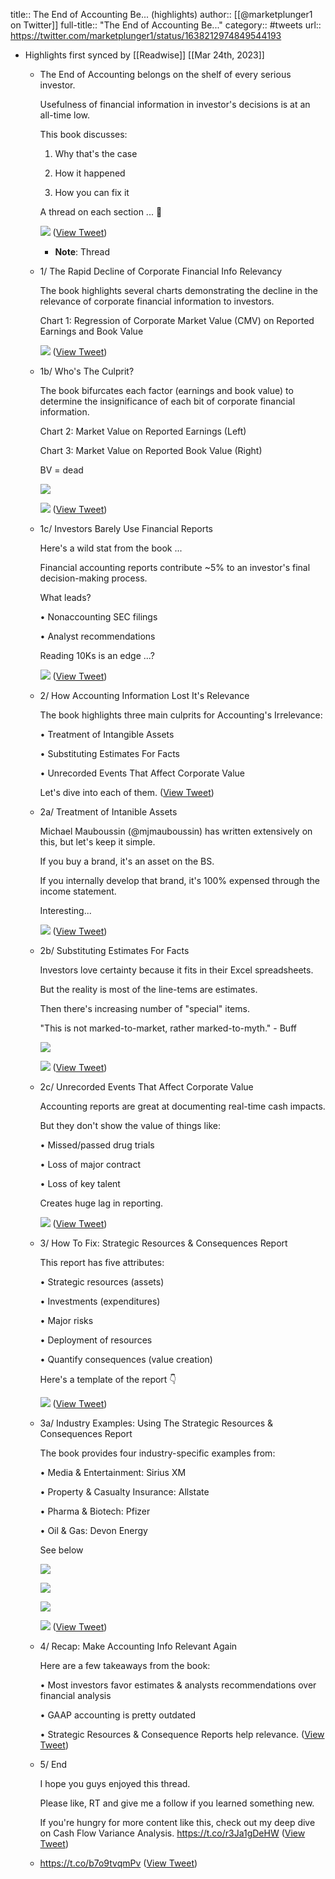 title:: The End of Accounting Be... (highlights)
author:: [[@marketplunger1 on Twitter]]
full-title:: "The End of Accounting Be..."
category:: #tweets
url:: https://twitter.com/marketplunger1/status/1638212974849544193

- Highlights first synced by [[Readwise]] [[Mar 24th, 2023]]
	- The End of Accounting belongs on the shelf of every serious investor. 
	  
	  Usefulness of financial information in investor's decisions is at an all-time low. 
	  
	  This book discusses: 
	  
	  1) Why that's the case
	  
	  2) How it happened
	  
	  3) How you can fix it
	  
	  A thread on each section ... 🧵 
	  
	  ![](https://pbs.twimg.com/media/FrwaAnFWYAEts10.jpg) ([View Tweet](https://twitter.com/marketplunger1/status/1638212974849544193))
		- **Note**: Thread
	- 1/ The Rapid Decline of Corporate Financial Info Relevancy 
	  
	  The book highlights several charts demonstrating the decline in the relevance of corporate financial information to investors. 
	  
	  Chart 1: Regression of Corporate Market Value (CMV) on Reported Earnings and Book Value 
	  
	  ![](https://pbs.twimg.com/media/FrwaBvSXoAAPLuH.jpg) ([View Tweet](https://twitter.com/marketplunger1/status/1638212994592124930))
	- 1b/ Who's The Culprit? 
	  
	  The book bifurcates each factor (earnings and book value) to determine the insignificance of each bit of corporate financial information. 
	  
	  Chart 2: Market Value on Reported Earnings (Left)
	  
	  Chart 3: Market Value on Reported Book Value (Right)
	  
	  BV = dead 
	  
	  ![](https://pbs.twimg.com/media/FrwaC04WAAE__im.jpg) 
	  
	  ![](https://pbs.twimg.com/media/FrwaC04XgAI4cDZ.jpg) ([View Tweet](https://twitter.com/marketplunger1/status/1638213008768876544))
	- 1c/ Investors Barely Use Financial Reports
	  
	  Here's a wild stat from the book ... 
	  
	  Financial accounting reports contribute ~5% to an investor's final decision-making process. 
	  
	  What leads?
	  
	  • Nonaccounting SEC filings
	  
	  • Analyst recommendations 
	  
	  Reading 10Ks is an edge ...? 
	  
	  ![](https://pbs.twimg.com/media/FrwaDmtWcAE1iul.jpg) ([View Tweet](https://twitter.com/marketplunger1/status/1638213021544660993))
	- 2/ How Accounting Information Lost It's Relevance
	  
	  The book highlights three main culprits for Accounting's Irrelevance: 
	  
	  • Treatment of Intangible Assets
	  
	  • Substituting Estimates For Facts
	  
	  • Unrecorded Events That Affect Corporate Value
	  
	  Let's dive into each of them. ([View Tweet](https://twitter.com/marketplunger1/status/1638213024119939073))
	- 2a/ Treatment of Intanible Assets
	  
	  Michael Mauboussin (@mjmauboussin) has written extensively on this, but let's keep it simple.
	  
	  If you buy a brand, it's an asset on the BS. 
	  
	  If you internally develop that brand, it's 100% expensed through the income statement. 
	  
	  Interesting... 
	  
	  ![](https://pbs.twimg.com/media/FrwaEXOXoAEoJFb.jpg) ([View Tweet](https://twitter.com/marketplunger1/status/1638213038561013760))
	- 2b/ Substituting Estimates For Facts
	  
	  Investors love certainty because it fits in their Excel spreadsheets.
	  
	  But the reality is most of the line-tems are estimates.
	  
	  Then there's increasing number of "special" items.
	  
	  "This is not marked-to-market, rather marked-to-myth." - Buff 
	  
	  ![](https://pbs.twimg.com/media/FrwaFaeWYAAqb8E.jpg) 
	  
	  ![](https://pbs.twimg.com/media/FrwaFaZWIAA5F2P.jpg) ([View Tweet](https://twitter.com/marketplunger1/status/1638213052095930372))
	- 2c/ Unrecorded Events That Affect Corporate Value
	  
	  Accounting reports are great at documenting real-time cash impacts.
	  
	  But they don't show the value of things like: 
	  
	  • Missed/passed drug trials
	  
	  • Loss of major contract
	  
	  • Loss of key talent
	  
	  Creates huge lag in reporting. 
	  
	  ![](https://pbs.twimg.com/media/FrwaGHSWIAcohfR.jpg) ([View Tweet](https://twitter.com/marketplunger1/status/1638213066574774272))
	- 3/ How To Fix: Strategic Resources & Consequences Report
	  
	  This report has five attributes: 
	  
	  • Strategic resources (assets)
	  
	  • Investments (expenditures)
	  
	  • Major risks
	  
	  • Deployment of resources
	  
	  • Quantify consequences (value creation)
	  
	  Here's a template of the report 👇 
	  
	  ![](https://pbs.twimg.com/media/FrwaG9CWIAAXJ9K.jpg) ([View Tweet](https://twitter.com/marketplunger1/status/1638213080755609606))
	- 3a/ Industry Examples: Using The Strategic Resources & Consequences Report
	  
	  The book provides four industry-specific examples from:
	  
	  • Media & Entertainment: Sirius XM
	  
	  • Property & Casualty Insurance: Allstate
	  
	  • Pharma & Biotech: Pfizer
	  
	  • Oil & Gas: Devon Energy
	  
	  See below 
	  
	  ![](https://pbs.twimg.com/media/FrwaH3ZXgAAmQ_p.jpg) 
	  
	  ![](https://pbs.twimg.com/media/FrwaH2-WIAAu0Vl.jpg) 
	  
	  ![](https://pbs.twimg.com/media/FrwaH24WIAMDHy3.jpg) 
	  
	  ![](https://pbs.twimg.com/media/FrwaH3VX0AI5muE.jpg) ([View Tweet](https://twitter.com/marketplunger1/status/1638213095922302977))
	- 4/ Recap: Make Accounting Info Relevant Again
	  
	  Here are a few takeaways from the book:
	  
	  • Most investors favor estimates & analysts recommendations over financial analysis
	  
	  • GAAP accounting is pretty outdated
	  
	  • Strategic Resources & Consequence Reports help relevance. ([View Tweet](https://twitter.com/marketplunger1/status/1638213098644316163))
	- 5/ End
	  
	  I hope you guys enjoyed this thread. 
	  
	  Please like, RT and give me a follow if you learned something new.
	  
	  If you're hungry for more content like this, check out my deep dive on Cash Flow Variance Analysis. 
	  https://t.co/r3Ja1gDeHW ([View Tweet](https://twitter.com/marketplunger1/status/1638213099579748357))
	- https://t.co/b7o9tvqmPv ([View Tweet](https://twitter.com/marketplunger1/status/1638213205892759553))